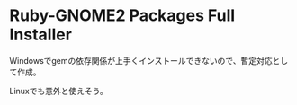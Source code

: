 # Ruby-GNOME2 Packages Full Installer

Windowsでgemの依存関係が上手くインストールできないので、暫定対応として作成。

<script src="https://gist.github.com/myokoym/5489252.js"></script>

Linuxでも意外と使えそう。
